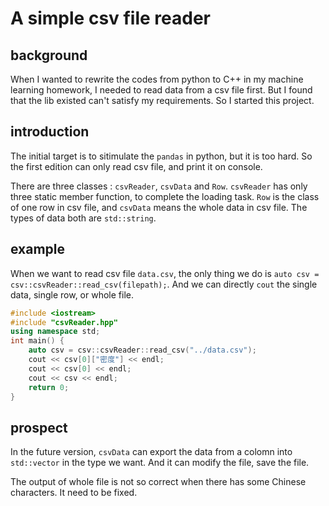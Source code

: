 # A simple csv file reader

## background

When I wanted to rewrite the codes from python to C++ in my machine learning homework, I needed to read data from a csv file first. But I found that the lib existed can't satisfy my requirements. So I started this project.

## introduction

The initial target is to sitimulate the `pandas` in python, but it is too hard. So the first edition can only read csv file, and print it on console.

There are three classes : `csvReader`, `csvData` and `Row`. `csvReader` has only three static member function, to complete the loading task. `Row` is the class of one row in csv file, and `csvData` means the whole data in csv file. The types of data both are `std::string`.

## example

When we want to read csv file `data.csv`, the only thing we do is `auto csv = csv::csvReader::read_csv(filepath);`. And we can directly `cout` the single data, single row, or whole file.

```cpp
#include <iostream>
#include "csvReader.hpp"
using namespace std;
int main() {
    auto csv = csv::csvReader::read_csv("../data.csv");
    cout << csv[0]["密度"] << endl;
    cout << csv[0] << endl;
    cout << csv << endl;
    return 0;
}
```

## prospect

In the future version, `csvData` can export the data from a colomn into `std::vector` in the type we want. And it can modify the file, save the file.

The output of whole file is not so correct when there has some Chinese characters. It need to be fixed.